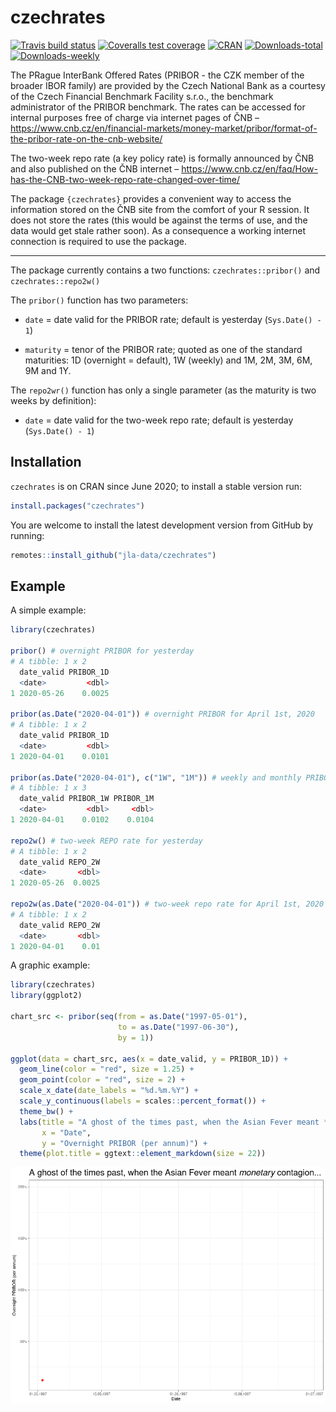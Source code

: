 # czechrates

<!-- badges: start -->
[![Travis build status](https://travis-ci.com/jla-data/czechrates.svg?branch=master)](https://travis-ci.com/jla-data/czechrates)
[![Coveralls test coverage](https://coveralls.io/repos/github/jla-data/czechrates/badge.svg)](https://coveralls.io/github/jla-data/czechrates)
[![CRAN](http://www.r-pkg.org/badges/version/czechrates)](https://cran.r-project.org/package=czechrates) [![Downloads-total](http://cranlogs.r-pkg.org/badges/grand-total/czechrates?color=brightgreen)](https://www.r-pkg.org:443/pkg/czechrates) [![Downloads-weekly](http://cranlogs.r-pkg.org/badges/last-week/czechrates?color=brightgreen)](https://www.r-pkg.org:443/pkg/czechrates)
<!-- badges: end -->

The PRague InterBank Offered Rates (PRIBOR - the CZK member of the broader IBOR family) are provided by the Czech National Bank as a courtesy of the Czech Financial Benchmark Facility s.r.o., the benchmark administrator of the PRIBOR benchmark. The rates can be accessed for internal purposes free of charge via internet pages of ČNB – https://www.cnb.cz/en/financial-markets/money-market/pribor/format-of-the-pribor-rate-on-the-cnb-website/

The two-week repo rate (a key policy rate) is formally announced by ČNB and also published on the ČNB internet – https://www.cnb.cz/en/faq/How-has-the-CNB-two-week-repo-rate-changed-over-time/ 

The package `{czechrates}` provides a convenient way to access the information stored on the ČNB site from the comfort of your R session. It does not store the rates (this would be against the terms of use, and the data would get stale rather soon). As a consequence a working internet connection is required to use the package.

<hr>

The package currently contains a two functions: `czechrates::pribor()` and `czechrates::repo2w()`

The `pribor()` function has two parameters:

- `date` = date valid for the PRIBOR rate; default is yesterday (`Sys.Date() - 1`)

- `maturity` = tenor of the PRIBOR rate; quoted as one of the standard maturities: 1D (overnight = default), 1W (weekly) and 1M, 2M, 3M, 6M, 9M and 1Y.

The `repo2wr()` function has only a single parameter (as the maturity is two weeks by definition):

- `date` = date valid for the two-week repo rate; default is yesterday (`Sys.Date() - 1`)


## Installation

`czechrates` is on CRAN since June 2020; to install a stable version run:

``` r
install.packages("czechrates")
```

You are welcome to install the latest development version from GitHub by running:

``` r
remotes::install_github("jla-data/czechrates")
```

## Example

A simple example:

``` r
library(czechrates)

pribor() # overnight PRIBOR for yesterday
# A tibble: 1 x 2
  date_valid PRIBOR_1D
  <date>         <dbl>
1 2020-05-26    0.0025

pribor(as.Date("2020-04-01")) # overnight PRIBOR for April 1st, 2020
# A tibble: 1 x 2
  date_valid PRIBOR_1D
  <date>         <dbl>
1 2020-04-01    0.0101

pribor(as.Date("2020-04-01"), c("1W", "1M")) # weekly and monthly PRIBOR for April 1st, 2020
# A tibble: 1 x 3
  date_valid PRIBOR_1W PRIBOR_1M
  <date>         <dbl>     <dbl>
1 2020-04-01    0.0102    0.0104

repo2w() # two-week REPO rate for yesterday
# A tibble: 1 x 2
  date_valid REPO_2W
  <date>       <dbl>
1 2020-05-26  0.0025

repo2w(as.Date("2020-04-01")) # two-week repo rate for April 1st, 2020
# A tibble: 1 x 2
  date_valid REPO_2W
  <date>       <dbl>
1 2020-04-01    0.01
```

A graphic example:

``` r
library(czechrates)
library(ggplot2)

chart_src <- pribor(seq(from = as.Date("1997-05-01"), 
                        to = as.Date("1997-06-30"),
                        by = 1))

ggplot(data = chart_src, aes(x = date_valid, y = PRIBOR_1D)) +
  geom_line(color = "red", size = 1.25) +
  geom_point(color = "red", size = 2) +
  scale_x_date(date_labels = "%d.%m.%Y") +
  scale_y_continuous(labels = scales::percent_format()) +
  theme_bw() +
  labs(title = "A ghost of the times past, when the Asian Fever meant *monetary* contagion...",
       x = "Date",
       y = "Overnight PRIBOR (per annum)") +
  theme(plot.title = ggtext::element_markdown(size = 22))
```
<p align="center">
  <img src="https://github.com/jla-data/czechrates/blob/master/img/asian_fever.gif?raw=true" alt="Asian Fever, version 1997"/>
</p>
